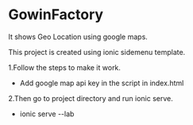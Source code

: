 # GowinFactory
It shows Geo Location using google maps.

This project is created using ionic sidemenu template.

1.Follow the steps to make it work.
 * Add google map api key in the script in index.html

2.Then go to project directory and run ionic serve.
   * ionic serve --lab
    
